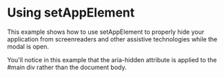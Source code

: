 # Using setAppElement

This example shows how to use setAppElement to properly hide your application from screenreaders and other assistive technologies while the modal is open.

You'll notice in this example that the aria-hidden attribute is applied to the #main div rather than the document body.

[](codepen://claydiffrient/ENegGJ)
